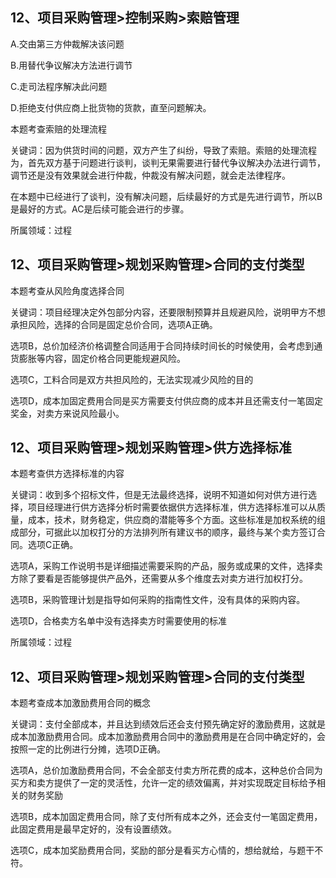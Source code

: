 ## 12、项目采购管理>控制采购>索赔管理

A.交由第三方仲裁解决该问题

B.用替代争议解决方法进行调节 

C.走司法程序解决此问题

D.拒绝支付供应商上批货物的货款，直至问题解决。
                                            
本题考查索赔的处理流程

关键词：因为供货时间的问题，双方产生了纠纷，导致了索赔。索赔的处理流程为，首先双方基于问题进行谈判，谈判无果需要进行替代争议解决办法进行调节，调节还是没有效果就会进行仲裁，仲裁没有解决问题，就会走法律程序。

在本题中已经进行了谈判，没有解决问题，后续最好的方式是先进行调节，所以B是最好的方式。AC是后续可能会进行的步骤。

所属领域：过程

## 12、项目采购管理>规划采购管理>合同的支付类型

本题考查从风险角度选择合同

关键词：项目经理决定外包部分内容，还要限制预算并且规避风险，说明甲方不想承担风险，选择的合同是固定总价合同，选项A正确。

选项B，总价加经济价格调整合同适用于合同持续时间长的时候使用，会考虑到通货膨胀等内容，固定价格合同更能规避风险。

选项C，工料合同是双方共担风险的，无法实现减少风险的目的

选项D，成本加固定费用合同是买方需要支付供应商的成本并且还需支付一笔固定奖金，对卖方来说风险最小。

## 12、项目采购管理>规划采购管理>供方选择标准

本题考查供方选择标准的内容

关键词：收到多个招标文件，但是无法最终选择，说明不知道如何对供方进行选择，项目经理进行供方选择分析时需要依据供方选择标准，供方选择标准可以从质量，成本，技术，财务稳定，供应商的潜能等多个方面。这些标准是加权系统的组成部分，可据此以加权打分的方法排列所有建议书的顺序，最终与某个卖方签订合同。选项C正确。

选项A，采购工作说明书是详细描述需要采购的产品，服务或成果的文件，选择卖方除了要看是否能够提供产品外，还需要从多个维度去对卖方进行加权打分。

选项B，采购管理计划是指导如何采购的指南性文件，没有具体的采购内容。

选项D，合格卖方名单中没有选择卖方时需要使用的标准

所属领域：过程

## 12、项目采购管理>规划采购管理>合同的支付类型

本题考查成本加激励费用合同的概念

关键词：支付全部成本，并且达到绩效后还会支付预先确定好的激励费用，这就是成本加激励费用合同。成本加激励费用合同中的激励费用是在合同中确定好的，会按照一定的比例进行分摊，选项D正确。

选项A，总价加激励费用合同，不会全部支付卖方所花费的成本，这种总价合同为买方和卖方提供了一定的灵活性，允许一定的绩效偏离，并对实现既定目标给予相关的财务奖励

选项B，成本加固定费用合同，除了支付所有成本之外，还会支付一笔固定费用，此固定费用是最早定好的，没有设置绩效。

选项C，成本加奖励费用合同，奖励的部分是看买方心情的，想给就给，与题干不符。



















